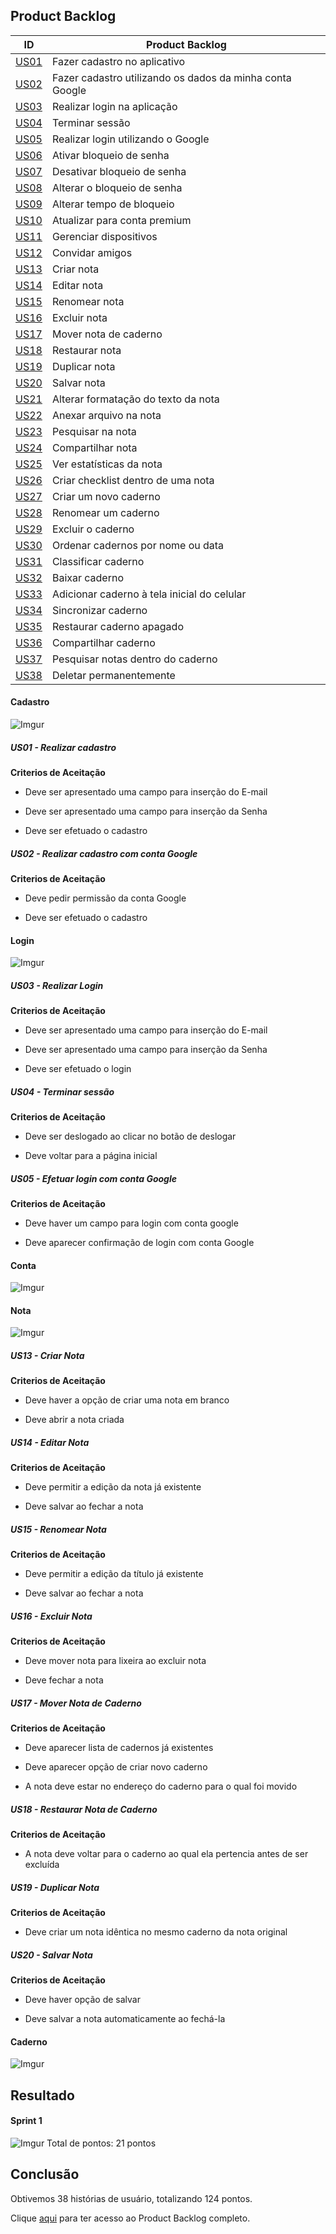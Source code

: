 ## Product Backlog

|ID| Product Backlog|
|--|--|
|[US01](https://requisitos-2018-2-evernote.github.io/Evernote/Modelagem3/#fazer-cadastro-no-aplicativo)|Fazer cadastro no aplicativo|
|[US02](https://requisitos-2018-2-evernote.github.io/Evernote/Modelagem3/#fazer-cadastro-no-aplicativo-utilizando-os-dados-da-minha-conta-google,)|Fazer cadastro utilizando os dados da minha conta Google|
|[US03](https://requisitos-2018-2-evernote.github.io/Evernote/Modelagem3/#realizar-login-na-aplicacao)|Realizar login na aplicação|
|[US04](https://requisitos-2018-2-evernote.github.io/Evernote/Modelagem3/#terminar-sessao)|Terminar sessão |
|[US05](https://requisitos-2018-2-evernote.github.io/Evernote/Modelagem3/#realizar-login-utilizando-o-google)|Realizar login utilizando o Google|
|[US06](https://requisitos-2018-2-evernote.github.io/Evernote/Modelagem3/#ativar-bloqueio-de-senha)|Ativar bloqueio de senha|
|[US07](https://requisitos-2018-2-evernote.github.io/Evernote/Modelagem3/#deativar-bloqueio-de-senha)|Desativar bloqueio de senha|
|[US08](https://requisitos-2018-2-evernote.github.io/Evernote/Modelagem3/#alterar-o-bloqueio-de-senha)|Alterar o bloqueio de senha|
|[US09](https://requisitos-2018-2-evernote.github.io/Evernote/Modelagem3/#alterar-tempo-de-bloqueio)|Alterar tempo de bloqueio|
|[US10](https://requisitos-2018-2-evernote.github.io/Evernote/Modelagem3/#atualizar-para-conta-premium)|Atualizar para conta premium|
|[US11](https://requisitos-2018-2-evernote.github.io/Evernote/Modelagem3/#gerenciar-dispositivos)|Gerenciar dispositivos|
|[US12](https://requisitos-2018-2-evernote.github.io/Evernote/Modelagem3/#convidar-amigos)|Convidar amigos|
|[US13](https://requisitos-2018-2-evernote.github.io/Evernote/Modelagem3/#criar-nota)|Criar nota|
|[US14](https://requisitos-2018-2-evernote.github.io/Evernote/Modelagem3/#editar-nota)|Editar nota|
|[US15](https://requisitos-2018-2-evernote.github.io/Evernote/Modelagem3/#renomear-nota)|Renomear nota|
|[US16](https://requisitos-2018-2-evernote.github.io/Evernote/Modelagem3/#excluir-nota)|Excluir nota|
|[US17](https://requisitos-2018-2-evernote.github.io/Evernote/Modelagem3/#mover-nota-de-caderno)|Mover nota de caderno|
|[US18](https://requisitos-2018-2-evernote.github.io/Evernote/Modelagem3/#restaurar-nota)|Restaurar nota|
|[US19](https://requisitos-2018-2-evernote.github.io/Evernote/Modelagem3/#duplicar-nota)|Duplicar nota|
|[US20](https://requisitos-2018-2-evernote.github.io/Evernote/Modelagem3/#salvar-nota)|Salvar nota|
|[US21](https://requisitos-2018-2-evernote.github.io/Evernote/Modelagem3/#alterar-formatacao-do-texto-da-nota)|Alterar formatação do texto da nota|
|[US22](https://requisitos-2018-2-evernote.github.io/Evernote/Modelagem3/#anexar-arquivo-na-nota)|Anexar arquivo na nota|
|[US23](https://requisitos-2018-2-evernote.github.io/Evernote/Modelagem3/#pesquisar-na-nota)|Pesquisar na nota|
|[US24](https://requisitos-2018-2-evernote.github.io/Evernote/Modelagem3/#compartilhar-nota)|Compartilhar nota|
|[US25](https://requisitos-2018-2-evernote.github.io/Evernote/Modelagem3/#ver-estatísticas-da-nota)|Ver estatísticas da nota|
|[US26](https://requisitos-2018-2-evernote.github.io/Evernote/Modelagem3/#criar-checklist-dentro-de-uma-nota)|Criar checklist dentro de uma nota|
|[US27](https://requisitos-2018-2-evernote.github.io/Evernote/Modelagem3/#criar-um-novo-caderno)|Criar um novo caderno|
|[US28](https://requisitos-2018-2-evernote.github.io/Evernote/Modelagem3/#renomear-um-caderno)|Renomear um caderno|
|[US29](https://requisitos-2018-2-evernote.github.io/Evernote/Modelagem3/#excluir-o-caderno)|Excluir o caderno|
|[US30](https://requisitos-2018-2-evernote.github.io/Evernote/Modelagem3/#ordenar-cadernos-por-nome-ou-data)|Ordenar cadernos por nome ou data|
|[US31](https://requisitos-2018-2-evernote.github.io/Evernote/Modelagem3/#classificar-caderno)|Classificar caderno|
|[US32](https://requisitos-2018-2-evernote.github.io/Evernote/Modelagem3/#baixar-caderno)|Baixar caderno|
|[US33](https://requisitos-2018-2-evernote.github.io/Evernote/Modelagem3/#adicionar-caderno-a-tela-inicial-do-celular)|Adicionar caderno à tela inicial do celular|
|[US34](https://requisitos-2018-2-evernote.github.io/Evernote/Modelagem3/#sincronizar-caderno)|Sincronizar caderno|
|[US35](https://requisitos-2018-2-evernote.github.io/Evernote/Modelagem3/#restaurar-caderno-apagado)|Restaurar caderno apagado|
|[US36](https://requisitos-2018-2-evernote.github.io/Evernote/Modelagem3/#compartilhar-caderno)|Compartilhar caderno|
|[US37](https://requisitos-2018-2-evernote.github.io/Evernote/Modelagem3/#pesquisar-notas-dentro-do-caderno)|Pesquisar notas dentro do caderno|
|[US38](https://requisitos-2018-2-evernote.github.io/Evernote/Modelagem3/#deletar-permanentemente)|Deletar permanentemente|

#### Cadastro
![Imgur](https://i.imgur.com/SSHL8Ck.png)

##### US01 - Realizar cadastro

**Criterios de Aceitação**

- Deve ser apresentado uma campo para inserção do E-mail

- Deve ser apresentado uma campo para inserção da Senha

- Deve ser efetuado o cadastro


##### US02 - Realizar cadastro com conta Google

**Criterios de Aceitação**

-  Deve pedir permissão da conta Google

- Deve ser efetuado o cadastro


#### Login
![Imgur](https://i.imgur.com/4tQkFly.png)


##### US03 - Realizar Login

**Criterios de Aceitação**

-  Deve ser apresentado uma campo para inserção do E-mail

- Deve ser apresentado uma campo para inserção da Senha

- Deve ser efetuado o login


##### US04 - Terminar sessão

**Criterios de Aceitação**

- Deve ser deslogado ao clicar no botão de deslogar

- Deve voltar para a página inicial


##### US05 - Efetuar login com conta Google

**Criterios de Aceitação**

- Deve haver um campo para login com conta google

- Deve aparecer confirmação de login com conta Google


#### Conta
![Imgur](https://i.imgur.com/lPnuoPU.png)

#### Nota
![Imgur](https://i.imgur.com/jURYNsb.png)


##### US13 - Criar Nota

**Criterios de Aceitação**

- Deve haver a opção de criar uma nota em branco

- Deve abrir a nota criada


##### US14 - Editar Nota

**Criterios de Aceitação**

- Deve permitir a edição da nota já existente

- Deve salvar ao fechar a nota


##### US15 - Renomear Nota

**Criterios de Aceitação**

- Deve permitir a edição da título já existente

- Deve salvar ao fechar a nota


##### US16 - Excluir Nota

**Criterios de Aceitação**

- Deve mover nota para lixeira ao excluir nota

- Deve fechar a nota


##### US17 - Mover Nota de Caderno

**Criterios de Aceitação**

- Deve aparecer lista de cadernos já existentes

- Deve aparecer opção de criar novo caderno

- A nota deve estar no endereço do caderno para o qual foi movido


##### US18 - Restaurar Nota de Caderno

**Criterios de Aceitação**

- A nota deve voltar para o caderno ao qual ela pertencia antes de ser excluída


##### US19 - Duplicar Nota

**Criterios de Aceitação**

- Deve criar um nota idêntica no mesmo caderno da nota original


##### US20 - Salvar Nota

**Criterios de Aceitação**

- Deve haver opção de salvar

- Deve salvar a nota automaticamente ao fechá-la


#### Caderno
![Imgur](https://i.imgur.com/PMmYFO2.png)



## Resultado
#### Sprint 1

![Imgur](https://i.imgur.com/sEWsLZU.png)
Total de pontos: 21 pontos

## Conclusão

Obtivemos 38 histórias de usuário, totalizando 124 pontos.

Clique [aqui](https://docs.google.com/spreadsheets/d/1cEXzIZBpXOSc3k0KLjiRVBGG20TGeL6wHlkrhHpQw2I/edit#gid=1512588497) para ter acesso ao Product Backlog completo.
